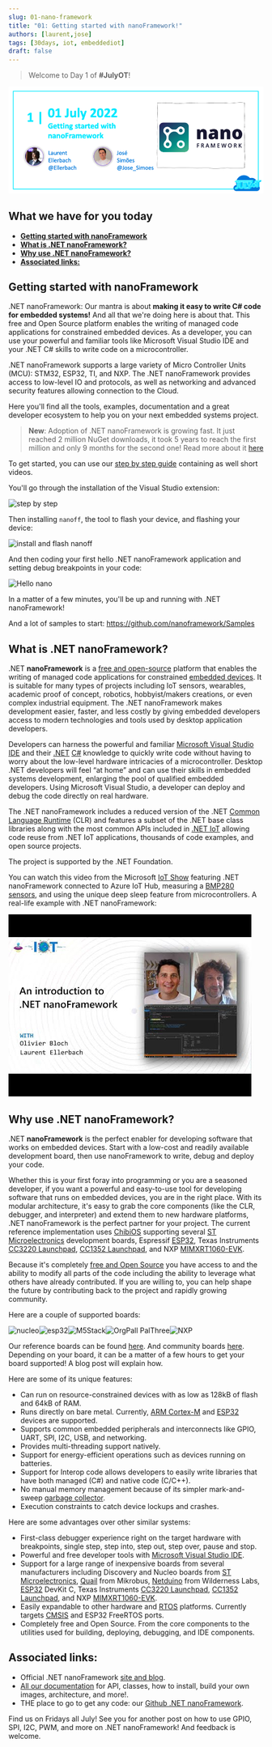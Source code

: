 ```yaml
---
slug: 01-nano-framework
title: "01: Getting started with nanoFramework!"
authors: [laurent,jose]
tags: [30days, iot, embeddediot]
draft: false
---
```


<head>
  <meta name="twitter:url" content="https://julyot.dev/blog/01-nano-framework" />
  <meta name="twitter:title" content="Getting started with nanoFramework" />
  <meta name="twitter:description" content="Getting started with nanoFramework" />
  <meta name="twitter:image" content="https://julyot.dev/img/png/JulyOT-banner-1-nanoframework.png" />
  <meta name="twitter:card" content="summary_large_image" />
  <meta name="twitter:creator" content="@jimbobbennett" />
  <meta name="twitter:site" content="@AzureAdvocates" /> 
  <link rel="canonical" href="https://julyot.dev/blog/01-nano-framework" />
</head>

> Welcome to Day 1 of **#JulyOT**!

![Page banner](/img/png/JulyOT-banner-1-nanoframework.png)

## What we have for you today

* [**Getting started with nanoFramework**](#getting-started-with-nanoframework)
* [**What is .NET nanoFramework?**](#what-is-net-nanoframework)
* [**Why use .NET nanoFramework?**](#why-use-net-nanoframework)
* [**Associated links:**](#associated-links)

## Getting started with nanoFramework

.NET nanoFramework: Our mantra is about **making it easy to write C# code for embedded systems!** And all that we're doing here is about that. This free and Open Source platform enables the writing of managed code applications for constrained embedded devices. As a developer, you can use your powerful and familiar tools like Microsoft Visual Studio IDE and your .NET C# skills to write code on a microcontroller.

.NET nanoFramework supports a large variety of Micro Controller Units (MCU): STM32, ESP32, TI, and NXP. The .NET nanoFramework provides access to low-level IO and protocols, as well as networking and advanced security features allowing connection to the Cloud.

Here you'll find all the tools, examples, documentation and a great developer ecosystem to help you on your next embedded systems project.

> **New**: Adoption of .NET nanoFramework is growing fast. It just reached 2 million NuGet downloads, it took 5 years to reach the first million and only 9 months for the second one! Read more about it [here](https://www.nanoframework.net/2-million-nuget-downloads-and-counting/)

To get started, you can use our [step by step guide](https://docs.nanoframework.net/content/getting-started-guides/getting-started-managed.html) containing as well short videos.

You'll go through the installation of the Visual Studio extension:

![step by step](https://docs.nanoframework.net/images/getting-started-guides/getting-started-extension-installation.gif)

Then installing `nanoff`, the tool to flash your device, and flashing your device:

![install and flash nanoff](https://docs.nanoframework.net/images/getting-started-guides/getting-started-install-nanoff-flash-esp32.gif)

And then coding your first hello .NET nanoFramework application and setting debug breakpoints in your code:

![Hello nano](https://docs.nanoframework.net/images/getting-started-guides/getting-started-first-project.gif)

In a matter of a few minutes, you'll be up and running with .NET nanoFramework!

And a lot of samples to start: <https://github.com/nanoframework/Samples>

## What is .NET nanoFramework?

.NET **nanoFramework** is a [free and open-source](https://en.wikipedia.org/wiki/Free_and_open-source_software) platform that enables the writing of managed code applications for constrained [embedded devices](https://en.wikipedia.org/wiki/Embedded_system). It is suitable for many types of projects including IoT sensors, wearables, academic proof of concept, robotics, hobbyist/makers creations, or even complex industrial equipment. The .NET nanoFramework makes development easier, faster, and less costly by giving embedded developers access to modern technologies and tools used by desktop application developers.

Developers can harness the powerful and familiar [Microsoft Visual Studio IDE](https://www.visualstudio.com/vs/?wt.mc_id=eventspg_16482_webpage_reactor) and their [.NET](https://en.wikipedia.org/wiki/.NET_Framework) [C#](https://en.wikipedia.org/wiki/C_Sharp_(programming_language)) knowledge to quickly write code without having to worry about the low-level hardware intricacies of a microcontroller. Desktop .NET developers will feel “at home” and can use their skills in embedded systems development, enlarging the pool of qualified embedded developers. Using Microsoft Visual Studio, a developer can deploy and debug the code directly on real hardware.

The .NET nanoFramework includes a reduced version of the .NET [Common Language Runtime](https://en.wikipedia.org/wiki/Common_Language_Runtime) (CLR) and features a subset of the .NET base class libraries along with the most common APIs included in [.NET IoT](https://docs.microsoft.com/uwp/api/?wt.mc_id=eventspg_16482_webpage_reactor) allowing code reuse from .NET IoT applications, thousands of code examples, and open source projects.

The project is supported by the .NET Foundation.

You can watch this video from the Microsoft [IoT Show](https://aka.ms/iotshow) featuring .NET nanoFramework connected to Azure IoT Hub, measuring a [BMP280 sensors](https://docs.nanoframework.net/devices/Iot.Device.Bmxx80.Bmp280.html), and using the unique deep sleep feature from microcontrollers. A real-life example with .NET nanoFramework:

[![IoT Show](/img/jpg/nanoframework-iot-show.jpg)](https://docs.microsoft.com/shows/internet-of-things-show/introduction-to-net-nanoframework?wt.mc_id=eventspg_16482_webpage_reactor)

## Why use .NET nanoFramework?

.NET **nanoFramework** is the perfect enabler for developing software that works on embedded devices. Start with a low-cost and readily available development board, then use nanoFramework to write, debug and deploy your code.

Whether this is your first foray into programming or you are a seasoned developer, if you want a powerful and easy-to-use tool for developing software that runs on embedded devices, you are in the right place. With its modular architecture, it's easy to grab the core components (like the CLR, debugger, and interpreter) and extend them to new hardware platforms, .NET nanoFramework is the perfect partner for your project. The current reference implementation uses [ChibiOS](http://www.chibios.org/dokuwiki/doku.php) supporting several [ST Microelectronics](http://www.st.com/content/st_com/en.html) development boards, Espressif [ESP32](https://en.wikipedia.org/wiki/ESP32), Texas Instruments [CC3220 Launchpad](https://www.ti.com/tool/CC3220SF-LAUNCHXL), [CC1352 Launchpad](https://www.ti.com/tool/LAUNCHXL-CC1352R1), and NXP [MIMXRT1060-EVK](https://www.nxp.com/part/MIMXRT1060-EVK#/).

Because it's completely [free and Open Source](https://en.wikipedia.org/wiki/Free_and_open-source_software) you have access to and the ability to modify all parts of the code including the ability to leverage what others have already contributed. If you are willing to, you can help shape the future by contributing back to the project and rapidly growing community.

Here are a couple of supported boards:

![nucleo](https://docs.nanoframework.net/images/reference-targets/nucleo64-f091rc.jpg)![esp32](https://docs.nanoframework.net/images/reference-targets/esp32-devkitc.jpg)![M5Stack](https://docs.nanoframework.net/images/reference-targets/m5stack.jpg)![OrgPall PalThree](https://docs.nanoframework.net/images/reference-targets/orgpal-palthree.jpg)![NXP](https://docs.nanoframework.net/images/reference-targets/mimxrt1060_evk.jpg)

Our reference boards can be found [here](https://github.com/nanoframework/nf-interpreter#net-nanoframework-interpreter-for-reference-boards). And community boards [here](https://github.com/nanoframework/nf-Community-Targets#available-community-boards). Depending on your board, it can be a matter of a few hours to get your board supported! A blog post will explain how.

Here are some of its unique features:

* Can run on resource-constrained devices with as low as 128kB of flash and 64kB of RAM.
* Runs directly on bare metal. Currently, [ARM Cortex-M](https://en.wikipedia.org/wiki/ARM_Cortex-M) and [ESP32](https://en.wikipedia.org/wiki/ESP32) devices are supported.
* Supports common embedded peripherals and interconnects like GPIO, UART, SPI, I2C, USB, and networking.
* Provides multi-threading support natively.
* Support for energy-efficient operations such as devices running on batteries.
* Support for Interop code allows developers to easily write libraries that have both managed (C#) and native code (C/C++).
* No manual memory management because of its simpler mark-and-sweep [garbage collector](https://en.wikipedia.org/wiki/Garbage_collection_(computer_science)).
* Execution constraints to catch device lockups and crashes.

Here are some advantages over other similar systems:

* First-class debugger experience right on the target hardware with breakpoints, single step, step into, step out, step over, pause and stop.
* Powerful and free developer tools with [Microsoft Visual Studio IDE](https://www.visualstudio.com/vs/?wt.mc_id=eventspg_16482_webpage_reactor).
* Support for a large range of inexpensive boards from several manufacturers including Discovery and Nucleo boards from [ST Microelectronics](http://www.st.com/content/st_com/en.html), [Quail](https://www.mikroe.com/quail) from Mikrobus, [Netduino](https://www.wildernesslabs.co/Netduino) from Wilderness Labs, [ESP32](https://en.wikipedia.org/wiki/ESP32) DevKit C, Texas Instruments [CC3220 Launchpad](https://www.ti.com/tool/CC3220SF-LAUNCHXL), [CC1352 Launchpad](https://www.ti.com/tool/LAUNCHXL-CC1352R1), and NXP [MIMXRT1060-EVK](https://www.nxp.com/part/MIMXRT1060-EVK#/).
* Easily expandable to other hardware and [RTOS](https://en.wikipedia.org/wiki/Real-time_operating_system) platforms. Currently targets [CMSIS](https://developer.arm.com/embedded/cmsis) and ESP32 FreeRTOS ports.
* Completely free and Open Source. From the core components to the utilities used for building, deploying, debugging, and IDE components.

## Associated links:

* Official .NET nanoFramework [site and blog](https://www.nanoframework.net/).
* [All our documentation](https://docs.nanoframework.net/) for API, classes, how to install, build your own images, architecture, and more!.
* THE place to go to get any code: our [Github .NET nanoFramework](https://github.com/nanoframework).

Find us on Fridays all July! See you for another post on how to use GPIO, SPI, I2C, PWM, and more on .NET nanoFramework! And feedback is welcome.